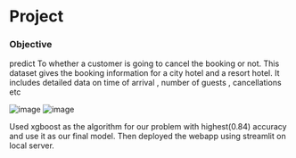 # Project
### Objective
predict To whether a customer is going to cancel the booking or not.
This dataset gives the booking information for a city hotel and a  resort hotel. It includes detailed data on time of arrival , number of guests , cancellations etc

![image](https://user-images.githubusercontent.com/39349107/167856625-5f398e97-4220-471e-a3bc-b7049ddabbf2.png) ![image](https://user-images.githubusercontent.com/39349107/167856712-9686aabf-e800-480b-83ce-8bf242c1f529.png)

Used xgboost as the algorithm for our problem with highest(0.84) accuracy and use it as our final model.
Then deployed the webapp using streamlit on local server.


